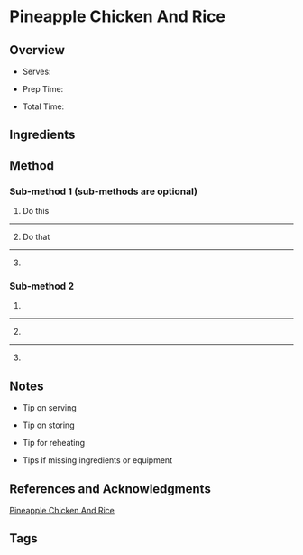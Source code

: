 # Pineapple Chicken And Rice

## Overview

- Serves:

- Prep Time:

- Total Time:

## Ingredients



## Method

### Sub-method 1 (sub-methods are optional)

1. Do this
---
2. Do that
---
3.

### Sub-method 2

1.
---
2.
---
3.

## Notes

- Tip on serving

- Tip on storing

- Tip for reheating

- Tips if missing ingredients or equipment

## References and Acknowledgments

[Pineapple Chicken And Rice](https://dailyappetite.com/2017/02/09/pineapple-chicken-and-rice/)

## Tags


